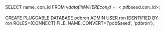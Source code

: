 
SELECT name, con_id FROM v$datafile WHERE con_id=<pdb$seed.con_id>;

CREATE PLUGGABLE DATABASE pdbron ADMIN USER ron IDENTIFIED BY ron
ROLES=(CONNECT)
FILE_NAME_CONVERT=('pdb$seed', 'pdbron');